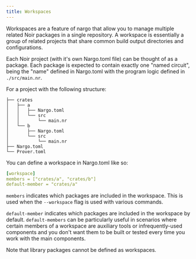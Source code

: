 ```yaml
---
title: Workspaces
---
```


Workspaces are a feature of nargo that allow you to manage multiple related Noir packages in a single repository. A workspace is essentially a group of related projects that share common build output directories and configurations.

Each Noir project (with it's own Nargo.toml file) can be thought of as a package. Each package is expected to contain exactly one "named circuit", being the "name" defined in Nargo.toml with the program logic defined in `./src/main.nr`.

For a project with the following structure:

```tree
├── crates
│   ├── a
│   │   ├── Nargo.toml
│   │   └── src
│   │       └── main.nr
│   └── b
│       ├── Nargo.toml
│       └── src
│           └── main.nr
├── Nargo.toml
└── Prover.toml
```

You can define a workspace in Nargo.toml like so:

```yaml
[workspace]
members = ["crates/a", "crates/b"]
default-member = "crates/a"
```

`members` indicates which packages are included in the workspace. This is used when the `--workspace` flag is used with various commands.

`default-member` indicates which packages are included in the workspace by default. `default-members` can be particularly useful in scenarios where certain members of a workspace are auxiliary tools or infrequently-used components and you don't want them to be built or tested every time you work with the main components.

Note that library packages cannot be defined as workspaces.
